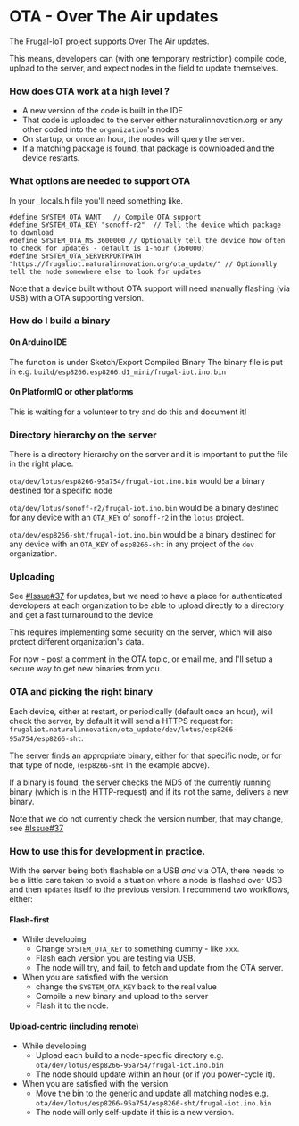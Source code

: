 # OTA - Over The Air updates

The Frugal-IoT project supports Over The Air updates.

This means, developers can (with one temporary restriction) compile code, upload to the server, and expect nodes 
in the field to update themselves. 

### How does OTA work at a high level ?
* A new version of the code is built in the IDE
* That code is uploaded to the server either naturalinnovation.org or any other coded into the `organization`'s nodes
* On startup, or once an hour, the nodes will query the server.
* If a matching package is found, that package is downloaded and the device restarts.

### What options are needed to support OTA
In your _locals.h file you'll need something like. 
```
#define SYSTEM_OTA_WANT   // Compile OTA support 
#define SYSTEM_OTA_KEY "sonoff-r2"  // Tell the device which package to download
#define SYSTEM_OTA_MS 3600000 // Optionally tell the device how often to check for updates - default is 1-hour (360000)
#define SYSTEM_OTA_SERVERPORTPATH "https://frugaliot.naturalinnovation.org/ota_update/" // Optionally tell the node somewhere else to look for updates
```
Note that a device built without OTA support will need manually flashing (via USB) with a OTA supporting version. 

### How do I build a binary

#### On Arduino IDE

The function is under Sketch/Export Compiled Binary
The binary file is put in e.g. `build/esp8266.esp8266.d1_mini/frugal-iot.ino.bin`

#### On PlatformIO or other platforms

This is waiting for a volunteer to try and do this and document it! 

### Directory hierarchy on the server 

There is a directory hierarchy on the server and it is important to put the file in the right place. 

`ota/dev/lotus/esp8266-95a754/frugal-iot.ino.bin` 
would be a binary destined for a specific node 

`ota/dev/lotus/sonoff-r2/frugal-iot.ino.bin` 
would be a binary destined for any device with an `OTA_KEY` of `sonoff-r2` in the `lotus` project. 

`ota/dev/esp8266-sht/frugal-iot.ino.bin` 
would be a binary destined for any device with an `OTA_KEY` of `esp8266-sht` in any project of the `dev` organization.

### Uploading 

See [#Issue#37](https://github.com/mitra42/frugal-iot/issues/37) for updates, 
but we need to have a place for authenticated developers at each organization 
to be able to upload directly to a directory and get a fast turnaround to the device. 

This requires implementing some security on the server, which will also protect different organization's data.

For now - post a comment in the OTA topic, or email me, and I'll setup a secure way to get new binaries from you. 

### OTA and picking the right binary

Each device, either at restart, or periodically (default once an hour), 
will check the server, by default it will send a HTTPS request for:
`frugaliot.naturalinnovation/ota_update/dev/lotus/esp8266-95a754/esp8266-sht`. 

The server finds an appropriate binary, either for that specific node, or for that type of node,
(`esp8266-sht` in the example above).

If a binary is found, the server checks the MD5 of the currently running binary (which is in the HTTP-request) 
and if its not the same, delivers a new binary. 

Note that we do not currently check the version number,
that may change, see [#Issue#37](https://github.com/mitra42/frugal-iot/issues/37)

### How to use this for development in practice. 

With the server being both flashable on a USB *and* via OTA, there needs to be a little care taken to avoid a situation where a node
is flashed over USB and then `updates` itself to the previous version.  I recommend two workflows, either:

#### Flash-first
* While developing
  * Change `SYSTEM_OTA_KEY` to something dummy - like `xxx`. 
  * Flash each version you are testing via USB.
  * The node will try, and fail, to fetch and update from the OTA server.
* When you are satisfied with the version
  * change the `SYSTEM_OTA_KEY` back to the real value
  * Compile a new binary and upload to the server
  * Flash it to the node. 

#### Upload-centric (including remote)
* While developing
  * Upload each build to a node-specific directory e.g. `ota/dev/lotus/esp8266-95a754/frugal-iot.ino.bin`
  * The node should update within an hour (or if you power-cycle it).
* When you are satisfied with the version
  * Move the bin to the generic and update all matching nodes e.g. `ota/dev/lotus/esp8266-95a754/esp8266-sht/frugal-iot.ino.bin`
  * The node will only self-update if this is a new version. 

